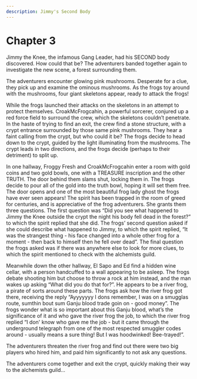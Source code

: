 ```yaml
---
description: Jimmy's Second Body
---
```


# Chapter 3

Jimmy the Knee, the infamous Gang Leader, had his SECOND body discovered. How could that be? The adventurers banded together again to investigate the new scene, a forest surrounding them.

The adventurers encounter glowing pink mushrooms. Desperate for a clue, they pick up and examine the ominous mushrooms. As the frogs toy around with the mushrooms, four giant skeletons appear, ready to attack the frogs!

While the frogs launched their attacks on the skeletons in an attempt to protect themselves. CroakMcFrogcahin, a powerful sorcerer, conjured up a red force field to surround the crew, which the skeletons couldn’t penetrate. In the haste of trying to find an exit, the crew find a stone structure, with a crypt entrance surrounded by those same pink mushrooms. They hear a faint calling from the crypt, but who could it be? The frogs decide to head down to the crypt, guided by the light illuminating from the mushrooms. The crypt leads in two directions, and the frogs decide (perhaps to their detriment) to split up.

In one hallway, Froggy Fresh and CroakMcFrogcahin enter a room with gold coins and two gold bowls, one with a TREASURE inscription and the other TRUTH. The door behind them slams shut, locking them in. The frogs decide to pour all of the gold into the truth bowl, hoping it will set them free. The door opens and one of the most beautiful frog lady ghost the frogs have ever seen appears! The spirit has been trapped in the room of greed for centuries, and is appreciative of the frog adventurers. She grants them three questions. The first question was “Did you see what happened to Jimmy the Knee outside the crypt the night his body fell dead in the forest?” to which the spirit replied that she did. The frogs’ second question asked if she could describe what happened to Jimmy, to which the spirit replied, “It was the strangest thing - his face changed into a whole other frog for a moment - then back to himself then he fell over dead”. The final question the frogs asked was if there was anywhere else to look for more clues, to which the spirit mentioned to check with the alchemists guild.

Meanwhile down the other hallway, El Sapo and Ed find a hidden wine cellar, with a person handcuffed to a wall appearing to be asleep. The frogs debate shooting him but choose to throw a rock at him instead, and the man wakes up asking “What did you do that for?”. He appears to be a river frog, a pirate of sorts around these parts. The frogs ask how the river frog got there, receiving the reply “Ayyyyyyy I dons remember, I was on a smugglas route, sumthin bout sum Ganju blood trade goin on - good money”. The frogs wonder what is so important about this Ganju blood, what’s the significance of it and who gave the river frog the job, to which the river frog replied “I don' know who gave me the job - but it came through the underground telegraph from one of the most respected smuggler codes around - usually means a sure thing! But I was hoodwinked! Bee-trayed!”.

The adventurers threaten the river frog and find out there were two big players who hired him, and paid him significantly to not ask any questions.

The adventurers come together and exit the crypt, quickly making their way to the alchemists guild…
